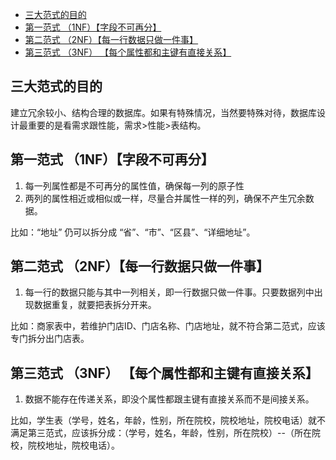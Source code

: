 - [三大范式的目的](#三大范式的目的)
- [第一范式 （1NF）【字段不可再分】](#第一范式-1nf字段不可再分)
- [第二范式  （2NF）【每一行数据只做一件事】](#第二范式-2nf每一行数据只做一件事)
- [第三范式  （3NF） 【每个属性都和主键有直接关系】](#第三范式-3nf-每个属性都和主键有直接关系)
## 三大范式的目的

建立冗余较小、结构合理的数据库。如果有特殊情况，当然要特殊对待，数据库设计最重要的是看需求跟性能，需求>性能>表结构。

## 第一范式 （1NF）【字段不可再分】

1. 每一列属性都是不可再分的属性值，确保每一列的原子性
2. 两列的属性相近或相似或一样，尽量合并属性一样的列，确保不产生冗余数据。

比如：“地址” 仍可以拆分成 “省”、“市”、“区县”、“详细地址”。

## 第二范式  （2NF）【每一行数据只做一件事】

1. 每一行的数据只能与其中一列相关，即一行数据只做一件事。只要数据列中出现数据重复，就要把表拆分开来。

比如：商家表中，若维护门店ID、门店名称、门店地址，就不符合第二范式，应该专门拆分出门店表。

## 第三范式  （3NF） 【每个属性都和主键有直接关系】

1. 数据不能存在传递关系，即没个属性都跟主键有直接关系而不是间接关系。

比如，学生表（学号，姓名，年龄，性别，所在院校，院校地址，院校电话）就不满足第三范式，应该拆分成：（学号，姓名，年龄，性别，所在院校）--（所在院校，院校地址，院校电话）。



